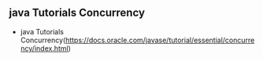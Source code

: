 ## java Tutorials Concurrency
- java Tutorials Concurrency(https://docs.oracle.com/javase/tutorial/essential/concurrency/index.html)